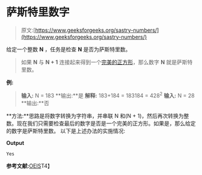 # 萨斯特里数字

> 原文:[https://www.geeksforgeeks.org/sastry-numbers/](https://www.geeksforgeeks.org/sastry-numbers/)

给定一个整数 **N** ，任务是检查 **N** 是否为萨斯特里数。

> 如果 **N** 与 **N + 1** 连接起来得到一个[完美的正方形](https://www.geeksforgeeks.org/check-if-given-number-is-perfect-square-in-cpp/)，那么数字 **N** 就是萨斯特里数。

**例:**

> **输入:** N = 183
> **输出:**是
> **解释:**
> 183+184 = 183184 = 428<sup>2</sup>
> **输入:** N = 28
> **输出:**否

**方法:**思路是将数字转换为字符串，并串联 N 和(N + 1)，然后再次转换为整数。现在我们只需要检查最后的数字是否是一个完美的正方形。如果是，那么给定的数字是萨斯特里数。
以下是上述办法的实施情况:

**Output**

```
Yes
```

**参考文献:**[OEIS](https://oeis.org/A030465)T4】